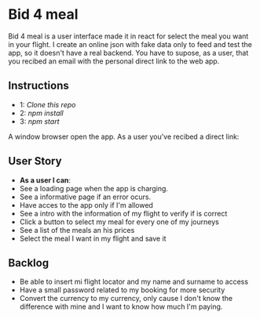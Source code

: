 # Bid 4 meal
Bid 4 meal is a user interface made it in react for select the meal you want in your flight. I create an online json with fake data only to feed and test the app, so it doesn't have a real backend. You have to supose, as a user, that you recibed an email with the personal direct link to the web app.

## Instructions
- 1:
*Clone this repo*
- 2:
*npm install*
- 3:
*npm start*

A window browser open the app. As a user you've recibed a direct link:


## User Story
- **As a user I can**: 
- See a loading page when the app is charging.
- See a informative page if an error ocurs.
- Have acces to the app only if I'm allowed
- See a intro with the information of my flight to verify if is correct
- Click a button to select my meal for every one of my journeys
- See a list of the meals an his prices
- Select the meal I want in my flight and save it

## Backlog
- Be able to insert mi flight locator and my name and surname to access
- Have a small password related to my booking for more security
- Convert the currency to my currency, only cause I don't know the difference with mine and I want to know how much I'm paying.
